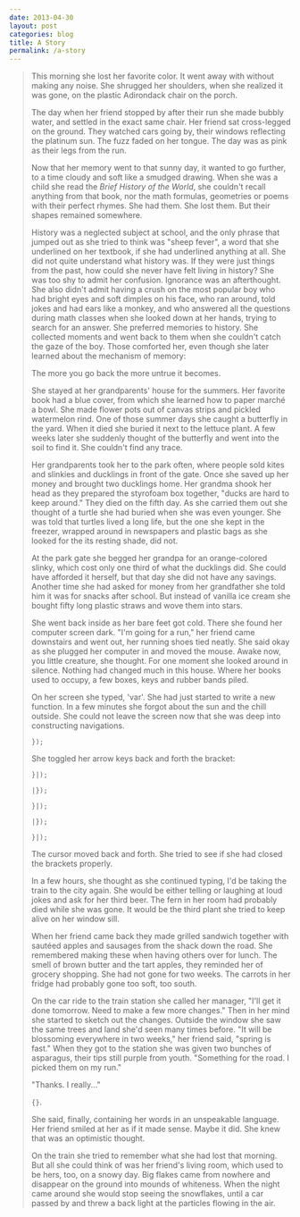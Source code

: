 ```yaml
---
date: 2013-04-30
layout: post
categories: blog
title: A Story
permalink: /a-story
---
```

> This morning she lost her favorite color. It went away with without making any noise. She shrugged her shoulders, when she realized it was gone, on the plastic Adirondack chair on the porch.
> 
> The day when her friend stopped by after their run she made bubbly water, and settled in the exact same chair. Her friend sat cross-legged on the ground. They watched cars going by, their windows reflecting the platinum sun. The fuzz faded on her tongue. The day was as pink as their legs from the run.
> 
> Now that her memory went to that sunny day, it wanted to go further, to a time cloudy and soft like a smudged drawing. When she was a child she read the *Brief History of the World*, she couldn't recall anything from that book, nor the math formulas, geometries or poems with their perfect rhymes. She had them. She lost them. But their shapes remained somewhere.
> 
> History was a neglected subject at school, and the only phrase that jumped out as she tried to think was "sheep fever", a word that she underlined on her textbook, if she had underlined anything at all. She did not quite understand what history was. If they were just things from the past, how could she never have felt living in history? She was too shy to admit her confusion. Ignorance was an afterthought. She also didn't admit having a crush on the most popular boy who had bright eyes and soft dimples on his face, who ran around, told jokes and had ears like a monkey, and who answered all the questions during math classes when she looked down at her hands, trying to search for an answer. She preferred memories to history. She collected moments and went back to them when she couldn't catch the gaze of the boy. Those comforted her, even though she later learned about the mechanism of memory:
> 
> The more you go back the more untrue it becomes.
> 
> She stayed at her grandparents' house for the summers. Her favorite book had a blue cover, from which she learned how to paper marché a bowl. She made flower pots out of canvas strips and pickled watermelon rind. One of those summer days she caught a butterfly in the yard. When it died she buried it next to the lettuce plant. A few weeks later she suddenly thought of the butterfly and went into the soil to find it. She couldn't find any trace.
> 
> Her grandparents took her to the park often, where people sold kites and slinkies and ducklings in front of the gate. Once she saved up her money and brought two ducklings home. Her grandma shook her head as they prepared the styrofoam box together, "ducks are hard to keep around." They died on the fifth day. As she carried them out she thought of a turtle she had buried when she was even younger. She was told that turtles lived a long life, but the one she kept in the freezer, wrapped around in newspapers and plastic bags as she looked for the its resting shade, did not.
> 
> At the park gate she begged her grandpa for an orange-colored slinky, which cost only one third of what the ducklings did. She could have afforded it herself, but that day she did not have any savings. Another time she had asked for money from her grandfather she told him it was for snacks after school. But instead of vanilla ice cream she bought fifty long plastic straws and wove them into stars. 
> 
> She went back inside as her bare feet got cold. There she found her computer screen dark. "I'm going for a run," her friend came downstairs and went out, her running shoes tied neatly. She said okay as she plugged her computer in and moved the mouse. Awake now, you little creature, she thought. For one moment she looked around in silence. Nothing had changed much in this house. Where her books used to occupy, a few boxes, keys and rubber bands piled.
> 
> On her screen she typed, 'var'. She had just started to write a new function. In a few minutes she forgot about the sun and the chill outside. She could not leave the screen now that she was deep into constructing navigations.
> 
>`});`
> 
> She toggled her arrow keys back and forth the bracket:
> 
>`}|);`
> 
>`|});`
> 
>`}|);`
> 
>`|});`
> 
>`}|);`
> 
> The cursor moved back and forth. She tried to see if she had closed the brackets properly.
> 
> In a few hours, she thought as she continued typing, I'd be taking the train to the city again. She would be either telling or laughing at loud jokes and ask for her third beer. The fern in her room had probably died while she was gone. It would be the third plant she tried to keep alive on her window sill.
> 
> When her friend came back they made grilled sandwich together with sautéed apples and sausages from the shack down the road. She remembered making these when having others over for lunch. The smell of brown butter and the tart apples, they reminded her of grocery shopping. She had not gone for two weeks. The carrots in her fridge had probably gone too soft, too south.
> 
> On the car ride to the train station she called her manager, "I'll get it done tomorrow. Need to make a few more changes." Then in her mind she started to sketch out the changes. Outside the window she saw the same trees and land she'd seen many times before. "It will be blossoming everywhere in two weeks," her friend said, "spring is fast." When they got to the station she was given two bunches of asparagus, their tips still purple from youth. "Something for the road. I picked them on my run."
> 
> "Thanks. I really..."
> 
>`{}`.
> 
> She said, finally, containing her words in an unspeakable language. Her friend smiled at her as if it made sense. Maybe it did. She knew that was an optimistic thought.
> 
> On the train she tried to remember what she had lost that morning. But all she could think of was her friend's living room, which used to be hers, too, on a snowy day. Big flakes came from nowhere and disappear on the ground into mounds of whiteness. When the night came around she would stop seeing the snowflakes, until a car passed by and threw a back light at the particles flowing in the air.